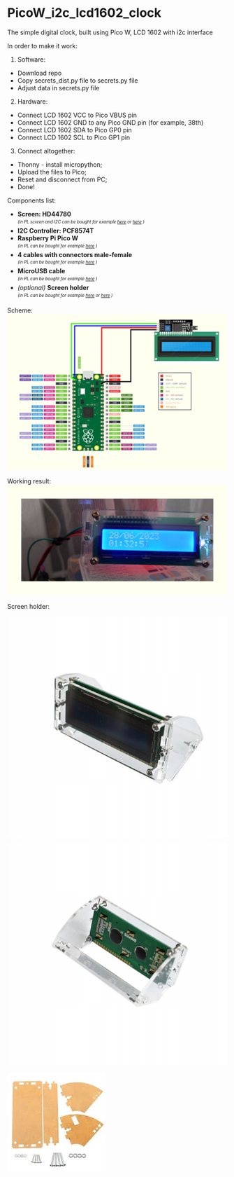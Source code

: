 # PicoW_i2c_lcd1602_clock
The simple digital clock, built using Pico W, LCD 1602 with i2c interface

In order to make it work:

1. Software:
  * Download repo
  * Copy secrets_dist.py file to secrets.py file
  * Adjust data in secrets.py file
2. Hardware:
  * Connect LCD 1602 VCC to Pico VBUS pin
  * Connect LCD 1602 GND to any Pico GND pin (for example, 38th)
  * Connect LCD 1602 SDA to Pico GP0 pin
  * Connect LCD 1602 SCL to Pico GP1 pin
3. Connect altogether:
  * Thonny - install micropython;
  * Upload the files to Pico;
  * Reset and disconnect from PC;
  * Done!

Components list:
* **Screen: HD44780**<br/> <sub><sup>_(in PL screen and I2C can be bought for example [here](https://allegro.pl/oferta/wyswietlacz-2x16-1602-hd44780-konwerter-i2c-arduin-10212781621) or [here](https://botland.com.pl/wyswietlacze-alfanumeryczne-i-graficzne/2351-wyswietlacz-lcd-2x16-znakow-niebieski-konwerter-i2c-lcm1602-5904422309244.html) )_</sup></sub>
* **I2C Controller: PCF8574T**
* **Raspberry Pi Pico W**<br/> <sub><sup>_(in PL can be bought for example [here](https://botland.com.pl/moduly-i-zestawy-do-raspberry-pi-pico/21574-raspberry-pi-pico-w-rp2040-arm-cortex-m0-cyw43439-wifi-5056561803173.html) )_</sup></sub>
* **4 cables with connectors male-female**<br/> <sub><sup>_(in PL can be bought for example [here](https://botland.com.pl/przewody-polaczeniowe-zensko-meskie/19621-zestaw-przewodow-polaczeniowych-justpi-zensko-meskie-20cm-40szt-5903351243025.html) )_</sup></sub>
* **MicroUSB cable**<br/> <sub><sup>_(in PL can be bought for example [here](https://botland.com.pl/przewody-microusb-20/18217-przewod-microusb-b-a-20-lanberg-czarny-1m-5901969413663.html) )_</sup></sub>
* _(optional)_ **Screen holder**<br/> <sub><sup>_(in PL can be bought for example [here](https://allegro.pl/oferta/obudowa-akrylowa-uchwyt-do-wyswietlacza-lcd-1602-8753774604) or [here](https://botland.com.pl/wyswietlacze-alfanumeryczne-i-graficzne/10914-podstawka-na-wyswietlacz-lcd-2x16-znakow-5904422317027.html) )_</sup></sub>

Scheme:
![Connection scheme](./.readme/LCD1602_I2C_PICO_W_Scheme.png "Scheme")

Working result:
![Result](./.readme/repository-open-graph-1602-i2c-pico-w.png "Result")

Screen holder:

![Scheen holder 1](./.readme/OBUDOWA-AKRYLOWA-UCHWYT-DO-WYSWIETLACZA-LCD-1602.jpg "ScreenHolder1")

![Scheen holder 2](./.readme/OBUDOWA-AKRYLOWA-UCHWYT-DO-WYSWIETLACZA-LCD-1602-Kod-producenta-OBUDOWA-AKRYLOWA-UCHWYT-DO-WYSWIETLACZA.jpg "ScreenHolder2")

![Scheen holder 3](./.readme/OBUDOWA-AKRYLOWA-UCHWYT-DO-WYSWIETLACZA-LCD-1602-EAN-GTIN-5903689136150.webp "ScreenHolder3")

